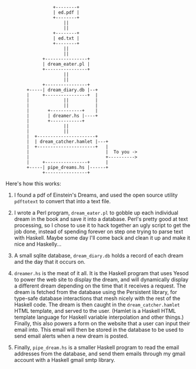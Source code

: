 ```
                  +--------+
                  | ed.pdf |
                  +--------+
                      ||
                      ||
                  +--------+
                  | ed.txt |
                  +--------+
                      ||
                      ||
              +----------------+
              | dream_eater.pl |
              +----------------+
                      ||
                      ||
              +----------------+
        +-----| dream_diary.db |--+
        |     +----------------+  |
        |             ||          |
        |             ||          |
        |       +------------+    |
        |       | dreamer.hs |----+
        |       +------------+
        |             ||
        |             ||
        |  +----------------------+
        |  | dream_catcher.hamlet |---+
        |  +----------------------+   |
        |                             |  To you ->
        |                             +---------->
        |     +----------------+      |
        +-----| pipe_dreams.hs |------+
              +----------------+
```
Here's how this works:

1. I found a pdf of Einstein's Dreams, and used the open source utility
   `pdftotext` to convert that into a text file.

2. I wrote a Perl program, `dream_eater.pl` to gobble up each individual dream
   in the book and save it into a database. Perl's pretty good at text
   processing, so I chose to use it to hack together an ugly script to get the
   job done, instead of spending forever on step one trying to parse text with
   Haskell. Maybe some day I'll come back and clean it up and make it nice and
   Haskelly...

3. A small sqlite database, `dream_diary.db` holds a record of each dream and 
   the day that it occurs on.

4. `dreamer.hs` is the meat of it all. It is the Haskell program that uses Yesod
   to power the web site to display the dream, and will dynamically display a
   different dream depending on the time that it receives a request. The dream
   is fetched from the database using the Persistent library, for type-safe
   database interactions that mesh nicely with the rest of the Haskell code. The
   dream is then caught in the `dream_catcher.hamlet` HTML template, and served
   to the user. (Hamlet is a Haskell HTML template language for Haskell variable
   interpolation and other things.) Finally, this also powers a form on the
   website that a user can input their email into. This email will then be
   stored in the database to be used to send email alerts when a new dream is
   posted.

5. Finally, `pipe_dream.hs` is a smaller Haskell program to read the email
   addresses from the database, and send them emails through my gmail account
   with a Haskell gmail smtp library. 

